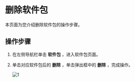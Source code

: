 删除软件包
==========================

本页面为您介绍删除软件包的操作步骤。

操作步骤
-------------------------

1. 在左侧导航栏单击 **软件包** ，进入软件包页面。



2. 单击对应软件包后的 **删除** ，单击弹出框中的 **删除** ，完成操作。

    ![1](https://help-static-aliyun-doc.aliyuncs.com/assets/img/zh-CN/0901460261/p271440.png)





